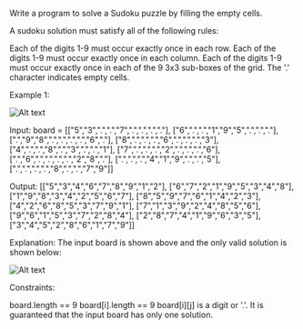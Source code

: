 Write a program to solve a Sudoku puzzle by filling the empty cells.

A sudoku solution must satisfy all of the following rules:

Each of the digits 1-9 must occur exactly once in each row.
Each of the digits 1-9 must occur exactly once in each column.
Each of the digits 1-9 must occur exactly once in each of the 9 3x3 sub-boxes of the grid.
The '.' character indicates empty cells.

 

Example 1:

![Alt text](https://upload.wikimedia.org/wikipedia/commons/thumb/f/ff/Sudoku-by-L2G-20050714.svg/250px-Sudoku-by-L2G-20050714.svg.png)


Input: board = [["5","3",".",".","7",".",".",".","."],
["6",".",".","1","9","5",".",".","."],
[".","9","8",".",".",".",".","6","."],
["8",".",".",".","6",".",".",".","3"],
["4",".",".","8",".","3",".",".","1"],
["7",".",".",".","2",".",".",".","6"],
[".","6",".",".",".",".","2","8","."],
[".",".",".","4","1","9",".",".","5"],
[".",".",".",".","8",".",".","7","9"]]

Output: [["5","3","4","6","7","8","9","1","2"],
["6","7","2","1","9","5","3","4","8"],
["1","9","8","3","4","2","5","6","7"],
["8","5","9","7","6","1","4","2","3"],
["4","2","6","8","5","3","7","9","1"],
["7","1","3","9","2","4","8","5","6"],
["9","6","1","5","3","7","2","8","4"],
["2","8","7","4","1","9","6","3","5"],
["3","4","5","2","8","6","1","7","9"]]


Explanation: The input board is shown above and the only valid solution is shown below:

![Alt text](https://upload.wikimedia.org/wikipedia/commons/thumb/3/31/Sudoku-by-L2G-20050714_solution.svg/250px-Sudoku-by-L2G-20050714_solution.svg.png)
 

Constraints:

board.length == 9
board[i].length == 9
board[i][j] is a digit or '.'.
It is guaranteed that the input board has only one solution.